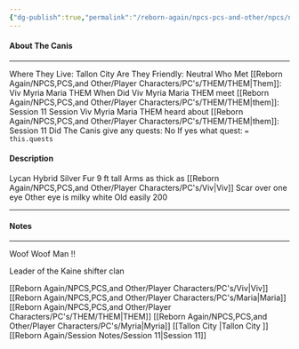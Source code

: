 ```yaml
---
{"dg-publish":true,"permalink":"/reborn-again/npcs-pcs-and-other/npcs/neutral/the-canis/"}
---
```



#### About The Canis
---
Where They Live: Tallon City 
Are They Friendly: Neutral
Who Met [[Reborn Again/NPCS,PCS,and Other/Player Characters/PC's/THEM/THEM\|Them]]: Viv Myria Maria THEM
When Did Viv Myria Maria THEM meet [[Reborn Again/NPCS,PCS,and Other/Player Characters/PC's/THEM/THEM\|them]]: Session 11
Session Viv Myria Maria THEM heard about [[Reborn Again/NPCS,PCS,and Other/Player Characters/PC's/THEM/THEM\|them]]: Session 11
Did The Canis give any quests: No
	If yes what quest: `= this.quests`


#### Description
Lycan Hybrid
Silver Fur
9 ft tall
Arms as thick as [[Reborn Again/NPCS,PCS,and Other/Player Characters/PC's/Viv\|Viv]] 
Scar over one eye
Other eye is milky white
Old easily 200

---

#### Notes
---
Woof Woof Man !!

Leader of the Kaine shifter clan

[[Reborn Again/NPCS,PCS,and Other/Player Characters/PC's/Viv\|Viv]] [[Reborn Again/NPCS,PCS,and Other/Player Characters/PC's/Maria\|Maria]] [[Reborn Again/NPCS,PCS,and Other/Player Characters/PC's/THEM/THEM\|THEM]] [[Reborn Again/NPCS,PCS,and Other/Player Characters/PC's/Myria\|Myria]] 
[[Tallon City \|Tallon City ]] [[Reborn Again/Session Notes/Session 11\|Session 11]]